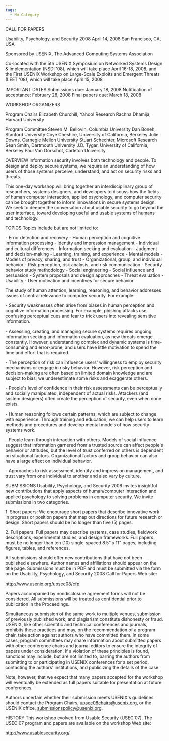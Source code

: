 ```yaml
---
tags:
  - No Category
---
```

CALL FOR PAPERS

Usability, Psychology, and Security 2008 April 14, 2008 San Francisco,
CA, USA

Sponsored by USENIX, The Advanced Computing Systems Association

Co-located with the 5th USENIX Symposium on Networked Systems Design &
Implementation (NSDI '08), which will take place April 16-18, 2008, and
the First USENIX Workshop on Large-Scale Exploits and Emergent Threats
(LEET '08), which will take place April 15, 2008

IMPORTANT DATES Submissions due: January 18, 2008 Notification of
acceptance: February 28, 2008 Final papers due: March 18, 2008

WORKSHOP ORGANIZERS

Program Chairs Elizabeth Churchill, Yahoo! Research Rachna Dhamija,
Harvard University

Program Committee Steven M. Bellovin, Columbia University Dan Boneh,
Stanford University Coye Cheshire, University of California, Berkeley
Julie Downs, Carnegie Mellon University Stuart Schechter, Microsoft
Research Sean Smith, Dartmouth University J.D. Tygar, University of
California, Berkeley Paul Van Oorschot, Carleton University

OVERVIEW Information security involves both technology and people. To
design and deploy secure systems, we require an understanding of how
users of those systems perceive, understand, and act on security risks
and threats.

This one-day workshop will bring together an interdisciplinary group of
researchers, systems designers, and developers to discuss how the fields
of human computer interaction, applied psychology, and computer security
can be brought together to inform innovations in secure systems design.
We seek to deepen the conversation about usable security to go beyond
the user interface, toward developing useful and usable systems of
humans and technology.

TOPICS Topics include but are not limited to:

\- Error detection and recovery - Human perception and cognitive
information processing - Identity and impression management - Individual
and cultural differences - Information seeking and evaluation - Judgment
and decision-making - Learning, training, and experience - Mental
models - Models of privacy, sharing, and trust - Organizational, group,
and individual behavior - Risk perception, risk analysis, and risk
communication - Security behavior study methodology - Social
engineering - Social influence and persuasion - System proposals and
design approaches - Threat evaluation - Usability - User motivation and
incentives for secure behavior

The study of human attention, learning, reasoning, and behavior
addresses issues of central relevance to computer security. For example:

\- Security weaknesses often arise from biases in human perception and
cognitive information processing. For example, phishing attacks use
confusing perceptual cues and fear to trick users into revealing
sensitive information.

\- Assessing, creating, and managing secure systems requires ongoing
information seeking and information evaluation, as new threats emerge
constantly. However, understanding complex and dynamic systems is
time-consuming and error-prone, and users have little motivation to
spend the time and effort that is required.

\- The perception of risk can influence users' willingness to employ
security mechanisms or engage in risky behavior. However, risk
perception and decision-making are often based on limited domain
knowledge and are subject to bias; we underestimate some risks and
exaggerate others.

\- People's level of confidence in their risk assessments can be
perceptually and socially manipulated, independent of actual risks.
Attackers (and system designers) often create the perception of
security, even when none exists.

\- Human reasoning follows certain patterns, which are subject to change
with experience. Through training and education, we can help users to
learn methods and procedures and develop mental models of how security
systems work.

\- People learn through interaction with others. Models of social
influence suggest that information garnered from a trusted source can
affect people's behavior or attitudes, but the level of trust conferred
on others is dependent on situational factors. Organizational factors
and group behavior can also have a large effect on individual behavior.

\- Approaches to risk assessment, identity and impression management,
and trust vary from one individual to another and also vary by culture.

SUBMISSIONS Usability, Psychology, and Security 2008 invites insightful
new contributions that apply aspects of human/computer interaction and
applied psychology to solving problems in computer security. We invite
submissions in two categories.

1\. Short papers: We encourage short papers that describe innovative
work in progress or position papers that map out directions for future
research or design. Short papers should be no longer than five (5)
pages.

2\. Full papers: Full papers may describe systems, case studies,
fieldwork descriptions, experimental studies, and design frameworks.
Full papers must be no longer than ten (10) single-spaced 8.5" x 11"
pages, including figures, tables, and references.

All submissions should offer new contributions that have not been
published elsewhere. Author names and affiliations should appear on the
title page. Submissions must be in PDF and must be submitted via the
form on the Usability, Psychology, and Security 2008 Call for Papers Web
site:

<http://www.usenix.org/upsec08/cfp>

Papers accompanied by nondisclosure agreement forms will not be
considered. All submissions will be treated as confidential prior to
publication in the Proceedings.

Simultaneous submission of the same work to multiple venues, submission
of previously published work, and plagiarism constitute dishonesty or
fraud. USENIX, like other scientific and technical conferences and
journals, prohibits these practices and may, on the recommendation of a
program chair, take action against authors who have committed them. In
some cases, program committees may share information about submitted
papers with other conference chairs and journal editors to ensure the
integrity of papers under consideration. If a violation of these
principles is found, sanctions may include, but are not limited to,
barring the authors from submitting to or participating in USENIX
conferences for a set period, contacting the authors' institutions, and
publicizing the details of the case.

Note, however, that we expect that many papers accepted for the workshop
will eventually be extended as full papers suitable for presentation at
future conferences.

Authors uncertain whether their submission meets USENIX's guidelines
should contact the Program Chairs, upsec08chairs@usenix.org, or the
USENIX office, submissionspolicy@usenix.org.

HISTORY This workshop evolved from Usable Security (USEC'07). The
USEC'07 program and papers are available on the workshop Web site:

<http://www.usablesecurity.org/>